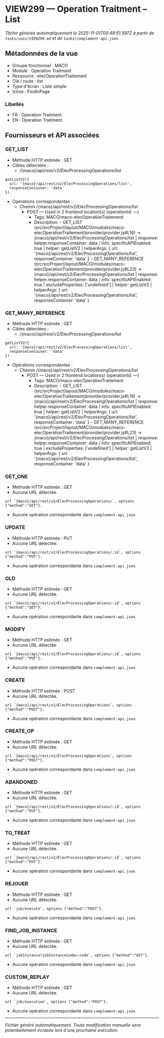 # VIEW299 — Operation Traitment – List

_Tâche générée automatiquement le 2025-11-01T00:49:51.597Z à partir de `tasks/vues/VIEW299.md` et de `tasks/complement-api.json`._

## Métadonnées de la vue

- Groupe fonctionnel : MACO
- Module : Operation Traitment
- Ressource : elecOperationTraitement
- Clé / route : list
- Type d'écran : Liste simple
- Icône : FindInPage

### Libellés
- FR : Operation Traitment.
- EN : Operation Traitment.

## Fournisseurs et API associées

### GET_LIST

- Méthode HTTP estimée : GET
- Cibles détectées :
  - /{maco}/api/rest/v2/ElecProcessingOperations/list

```text
getListV2({
  url: '{maco}/api/rest/v2/ElecProcessingOperations/list',
  responseContainer: 'data'
}).
```

- Opérations correspondantes :
  - Chemin /{maco}/api/rest/v2/ElecProcessingOperations/list
    - POST — Used in 2 frontend location(s) (operationId: —)
      - Tags: MACO/maco-elecOperationTraitement
      - Description: - GET_LIST (src/srcProject/layout/MACO/modules/maco-elecOperationTraitement/provider/provider.js#L16) -> {maco}/api/rest/v2/ElecProcessingOperations/list | response: helper.responseContainer: data / info: specificAPIEnabled: true | helper: getListV2 | helperArgs: { url: '{maco}/api/rest/v2/ElecProcessingOperations/list', responseContainer: 'data' } - GET_MANY_REFERENCE (src/srcProject/layout/MACO/modules/maco-elecOperationTraitement/provider/provider.js#L23) -> {maco}/api/rest/v2/ElecProcessingOperations/list | response: helper.responseContainer: data / info: specificAPIEnabled: true | excludeProperties: ['undefined'] | helper: getListV2 | helperArgs: { url: '{maco}/api/rest/v2/ElecProcessingOperations/list', responseContainer: 'data' }

### GET_MANY_REFERENCE

- Méthode HTTP estimée : GET
- Cibles détectées :
  - /{maco}/api/rest/v2/ElecProcessingOperations/list

```text
getListV2({
  url: '{maco}/api/rest/v2/ElecProcessingOperations/list',
  responseContainer: 'data'
}).
```

- Opérations correspondantes :
  - Chemin /{maco}/api/rest/v2/ElecProcessingOperations/list
    - POST — Used in 2 frontend location(s) (operationId: —)
      - Tags: MACO/maco-elecOperationTraitement
      - Description: - GET_LIST (src/srcProject/layout/MACO/modules/maco-elecOperationTraitement/provider/provider.js#L16) -> {maco}/api/rest/v2/ElecProcessingOperations/list | response: helper.responseContainer: data / info: specificAPIEnabled: true | helper: getListV2 | helperArgs: { url: '{maco}/api/rest/v2/ElecProcessingOperations/list', responseContainer: 'data' } - GET_MANY_REFERENCE (src/srcProject/layout/MACO/modules/maco-elecOperationTraitement/provider/provider.js#L23) -> {maco}/api/rest/v2/ElecProcessingOperations/list | response: helper.responseContainer: data / info: specificAPIEnabled: true | excludeProperties: ['undefined'] | helper: getListV2 | helperArgs: { url: '{maco}/api/rest/v2/ElecProcessingOperations/list', responseContainer: 'data' }

### GET_ONE

- Méthode HTTP estimée : GET
- Aucune URL détectée.

```text
url `{maco}/api/rest/v2/ElecProcessingOperations/`, options {"method":"GET"}.
```

- Aucune opération correspondante dans `complement-api.json`.

### UPDATE

- Méthode HTTP estimée : PUT
- Aucune URL détectée.

```text
url `{maco}/api/rest/v2/ElecProcessingOperations/:id`, options {"method":"PUT"}.
```

- Aucune opération correspondante dans `complement-api.json`.

### OLD

- Méthode HTTP estimée : GET
- Aucune URL détectée.

```text
url `{maco}/api/rest/v2/ElecProcessingOperations/:id`, options {"method":"GET"}.
```

- Aucune opération correspondante dans `complement-api.json`.

### MODIFY

- Méthode HTTP estimée : GET
- Aucune URL détectée.

```text
url `{maco}/api/rest/v2/ElecProcessingOperations/:id`, options {"method":"PUT"}.
```

- Aucune opération correspondante dans `complement-api.json`.

### CREATE

- Méthode HTTP estimée : POST
- Aucune URL détectée.

```text
url `{maco}/api/rest/v2/ElecProcessingOperations`, options {"method":"POST"}.
```

- Aucune opération correspondante dans `complement-api.json`.

### CREATE_OP

- Méthode HTTP estimée : GET
- Aucune URL détectée.

```text
url `{maco}/api/rest/v2/ElecProcessingOperations`, options {"method":"POST"}.
```

- Aucune opération correspondante dans `complement-api.json`.

### ABANDONED

- Méthode HTTP estimée : GET
- Aucune URL détectée.

```text
url `{maco}/api/rest/v2/ElecProcessingOperations/:id`, options {"method":"PUT"}.
```

- Aucune opération correspondante dans `complement-api.json`.

### TO_TREAT

- Méthode HTTP estimée : GET
- Aucune URL détectée.

```text
url `{maco}/api/rest/v2/ElecProcessingOperations/:id`, options {"method":"PUT"}.
```

- Aucune opération correspondante dans `complement-api.json`.

### REJOUER

- Méthode HTTP estimée : GET
- Aucune URL détectée.

```text
url `job/execute`, options {"method":"POST"}.
```

- Aucune opération correspondante dans `complement-api.json`.

### FIND_JOB_INSTANCE

- Méthode HTTP estimée : GET
- Aucune URL détectée.

```text
url `jobInstance?jobInstanceCode=:code`, options {"method":"GET"}.
```

- Aucune opération correspondante dans `complement-api.json`.

### CUSTOM_REPLAY

- Méthode HTTP estimée : GET
- Aucune URL détectée.

```text
url `job/execution`, options {"method":"POST"}.
```

- Aucune opération correspondante dans `complement-api.json`.

---

_Fichier généré automatiquement. Toute modification manuelle sera potentiellement écrasée lors d'une prochaine exécution._
